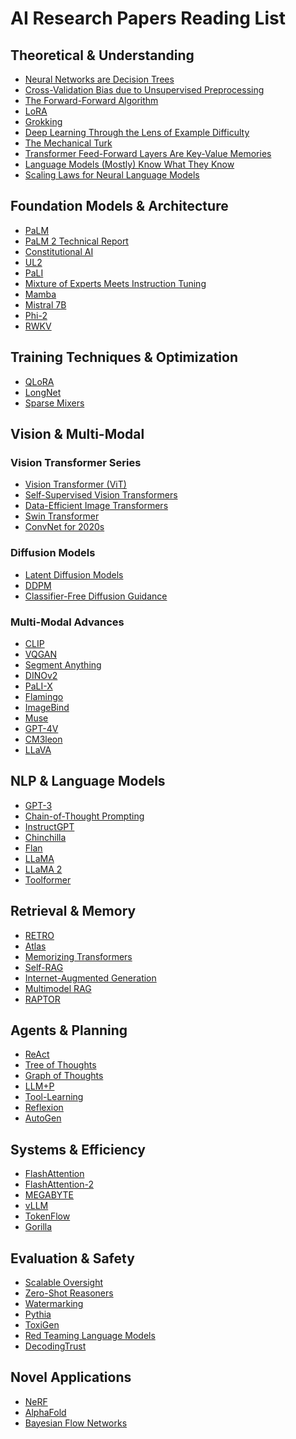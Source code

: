 # AI Research Papers Reading List

## Theoretical & Understanding
* [Neural Networks are Decision Trees](https://arxiv.org/abs/2210.05189 "Neural Networks are Decision Trees: Generalizing Tree Decompositions to Graphs (Rymenams et al., 2022)")
* [Cross-Validation Bias due to Unsupervised Preprocessing](https://arxiv.org/abs/2104.12834 "Cross-Validation Bias due to Unsupervised Preprocessing (Bijma et al., 2021)")
* [The Forward-Forward Algorithm](https://www.cs.toronto.edu/~hinton/FFA13.pdf "The Forward-Forward Algorithm: Some Preliminary Investigations (Hinton, 2022)")
* [LoRA](https://arxiv.org/abs/2106.09685 "LoRA: Low-Rank Adaptation of Large Language Models (Hu et al., 2021)")
* [Grokking](https://arxiv.org/abs/2201.02177 "Grokking: Generalization Beyond Overfitting on Small Algorithmic Datasets (Power et al., 2022)")
* [Deep Learning Through the Lens of Example Difficulty](https://arxiv.org/abs/2106.09647 "Deep Learning Through the Lens of Example Difficulty (Swayamdipta et al., 2021)")
* [The Mechanical Turk](https://arxiv.org/abs/2301.13314 "The Mechanical Turk: How Transformers Process Mathematical Structure (Malkin et al., 2023)")
* [Transformer Feed-Forward Layers Are Key-Value Memories](https://arxiv.org/abs/2012.14913 "Transformer Feed-Forward Layers Are Key-Value Memories (Geva et al., 2020)")
* [Language Models (Mostly) Know What They Know](https://arxiv.org/abs/2305.13711 "Language Models (Mostly) Know What They Know (Kadavath et al., 2023)")
* [Scaling Laws for Neural Language Models](https://arxiv.org/abs/2001.08361 "Scaling Laws for Neural Language Models (Kaplan et al., 2020)")

## Foundation Models & Architecture
* [PaLM](https://arxiv.org/abs/2204.02311 "PaLM: Scaling Language Modeling with Pathways (Chowdhery et al., 2022)")
* [PaLM 2 Technical Report](https://arxiv.org/abs/2305.10403 "PaLM 2 Technical Report (Anil et al., 2023)")
* [Constitutional AI](https://arxiv.org/abs/2212.08073 "Constitutional AI: A Framework for Machine Learning Systems that Respect Human Values (Askell et al., 2022)")
* [UL2](https://arxiv.org/abs/2205.05131 "UL2: Unifying Language Learning Paradigms (Tay et al., 2022)")
* [PaLI](https://arxiv.org/abs/2209.06794 "PaLI: A Jointly-Scaled Multilingual Language-Image Model (Chen et al., 2022)")
* [Mixture of Experts Meets Instruction Tuning](https://arxiv.org/abs/2305.14705 "Mixture of Experts Meets Instruction Tuning (Zhou et al., 2023)")
* [Mamba](https://arxiv.org/abs/2312.00752 "Mamba: Linear-Time Sequence Modeling with Selective State Spaces (Gu & Dao, 2023)")
* [Mistral 7B](https://arxiv.org/abs/2310.06825 "Mistral 7B: A New Era in Open LLM (Jiang et al., 2023)")
* [Phi-2](https://arxiv.org/abs/2310.16782 "Phi-2: The surprising power of small language models (Li et al., 2023)")
* [RWKV](https://arxiv.org/abs/2305.13048 "RWKV: Reinventing RNNs for the Transformer Era (Peng et al., 2023)")

## Training Techniques & Optimization
* [QLoRA](https://arxiv.org/abs/2305.14314 "QLoRA: Efficient Finetuning of Quantized LLMs (Dettmers et al., 2023)")
* [LongNet](https://arxiv.org/abs/2307.02486 "LongNet: Scaling Transformers to 1,000,000,000 Tokens (Ding et al., 2023)")
* [Sparse Mixers](https://arxiv.org/abs/2310.19906 "Sparse Mixers: Combining MoE and State Space Models for Memory-Efficient LLMs (Yu et al., 2023)")

## Vision & Multi-Modal

### Vision Transformer Series
* [Vision Transformer (ViT)](https://arxiv.org/abs/2010.11929 "An Image is Worth 16x16 Words: Transformers for Image Recognition at Scale (Dosovitskiy et al., 2020)")
* [Self-Supervised Vision Transformers](https://arxiv.org/abs/2104.14294 "Emerging Properties in Self-Supervised Vision Transformers (Caron et al., 2021)")
* [Data-Efficient Image Transformers](https://arxiv.org/abs/2012.12877 "Training data-efficient image transformers & distillation through attention (Touvron et al., 2021)")
* [Swin Transformer](https://arxiv.org/abs/2103.14030 "Swin Transformer: Hierarchical Vision Transformer using Shifted Windows (Liu et al., 2021)")
* [ConvNet for 2020s](https://arxiv.org/abs/2201.03545 "A ConvNet for the 2020s (Liu et al., 2022)")

### Diffusion Models
* [Latent Diffusion Models](https://arxiv.org/abs/2112.10752 "High-Resolution Image Synthesis with Latent Diffusion Models (Rombach et al., 2022)")
* [DDPM](https://arxiv.org/abs/2006.11239 "Denoising Diffusion Probabilistic Models (Ho et al., 2020)")
* [Classifier-Free Diffusion Guidance](https://arxiv.org/abs/2207.12598 "Classifier-Free Diffusion Guidance (Ho & Salimans, 2022)")

### Multi-Modal Advances
* [CLIP](https://arxiv.org/abs/2103.00020 "Learning Transferable Visual Models From Natural Language Supervision (Radford et al., 2021)")
* [VQGAN](https://arxiv.org/abs/2012.09841 "Taming Transformers for High-Resolution Image Synthesis (Esser et al., 2021)")
* [Segment Anything](https://arxiv.org/abs/2304.02643 "Segment Anything (Kirillov et al., 2023)")
* [DINOv2](https://arxiv.org/abs/2304.07193 "DINOv2: Learning Robust Visual Features without Supervision (Oquab et al., 2023)")
* [PaLI-X](https://arxiv.org/abs/2305.18565 "PaLI-X: On Scaling Up a Multilingual Visual Language Model (Xi et al., 2023)")
* [Flamingo](https://arxiv.org/abs/2204.14198 "Flamingo: a Visual Language Model for Few-Shot Learning (Alayrac et al., 2022)")
* [ImageBind](https://arxiv.org/abs/2305.05665 "ImageBind: One Embedding Space To Bind Them All (Goh et al., 2023)")
* [Muse](https://arxiv.org/abs/2301.00704 "Muse: Text-To-Image Generation via Masked Generative Transformers (Chang et al., 2023)")
* [GPT-4V](https://cdn.openai.com/papers/GPTV_System_Card.pdf "GPT-4V(ision): An Overview of Multimodal Capabilities (OpenAI, 2023)")
* [CM3leon](https://arxiv.org/abs/2308.08947 "CM3leon: A General-Purpose Multimodal Model (Lu et al., 2023)")
* [LLaVA](https://arxiv.org/abs/2304.08485 "Visual Instruction Tuning (Liu et al., 2023)")

## NLP & Language Models
* [GPT-3](https://arxiv.org/abs/2005.14165 "Language Models are Few-Shot Learners (Brown et al., 2020)")
* [Chain-of-Thought Prompting](https://arxiv.org/abs/2201.11903 "Chain-of-Thought Prompting Elicits Reasoning in Large Language Models (Wei et al., 2022)")
* [InstructGPT](https://arxiv.org/abs/2203.02155 "Training language models to follow instructions with human feedback (Ouyang et al., 2022)")
* [Chinchilla](https://arxiv.org/abs/2203.15556 "Training Compute-Optimal Large Language Models (Hoffmann et al., 2022)")
* [Flan](https://arxiv.org/abs/2301.13688 "The Flan Collection: Designing Data and Methods for Effective Instruction Tuning (Chung et al., 2023)")
* [LLaMA](https://arxiv.org/abs/2302.13971 "LLaMA: Open and Efficient Foundation Language Models (Touvron et al., 2023)")
* [LLaMA 2](https://arxiv.org/abs/2307.09288 "Llama 2: Open Foundation and Fine-Tuned Chat Models (Touvron et al., 2023)")
* [Toolformer](https://arxiv.org/abs/2302.04761 "Toolformer: Language Models Can Teach Themselves to Use Tools (Schick et al., 2023)")

## Retrieval & Memory
* [RETRO](https://arxiv.org/abs/2112.04426 "Improving Language Models by Retrieving from Trillions of Tokens (Borgeaud et al., 2021)")
* [Atlas](https://arxiv.org/abs/2208.03299 "Atlas: Few-shot Learning via Memory Access with Large Language Models (Yu et al., 2022)")
* [Memorizing Transformers](https://arxiv.org/abs/2203.08913 "Memorizing Transformers (Wu et al., 2022)")
* [Self-RAG](https://arxiv.org/abs/2310.11511 "Self-RAG: Learning to Retrieve, Generate, and Critique through Self-Reflection (Asai et al., 2023)")
* [Internet-Augmented Generation](https://arxiv.org/abs/2302.04245 "Internet-augmented dialogue generation (Liu et al., 2023)")
* [Multimodel RAG](https://arxiv.org/abs/2401.00812 "MultiModal RAG: Learning to Retrieve, Generate, and Ground across Modalities (Yasunaga & Rong, 2024)")
* [RAPTOR](https://arxiv.org/abs/2401.18059 "RAPTOR: Recursive Abstractive Processing for Tree-Organized Retrieval (Kandpal et al., 2024)")

## Agents & Planning
* [ReAct](https://arxiv.org/abs/2210.03629 "ReAct: Synergizing Reasoning and Acting in Language Models (Yao et al., 2022)")
* [Tree of Thoughts](https://arxiv.org/abs/2305.10601 "Tree of Thoughts: Deliberate Problem Solving with Large Language Models (Yao et al., 2023)")
* [Graph of Thoughts](https://arxiv.org/abs/2308.09687 "Graph of Thoughts: Solving Elaborate Problems with Large Language Models (Chen et al., 2023)")
* [LLM+P](https://arxiv.org/abs/2304.11477 "LLM+P: Empowering Large Language Models with Optimal Planning Proficiency (Liu et al., 2023)")
* [Tool-Learning](https://arxiv.org/abs/2311.10775 "Tool-Learning with Foundation Models: A Survey (Zhou et al., 2023)")
* [Reflexion](https://arxiv.org/abs/2303.11366 "Reflexion: Language Agents with Verbal Reinforcement Learning (Shinn et al., 2023)")
* [AutoGen](https://arxiv.org/abs/2308.08155 "AutoGen: Enabling Next-Gen LLM Applications via Multi-Agent Conversation (Wu et al., 2023)")

## Systems & Efficiency
* [FlashAttention](https://arxiv.org/abs/2205.14135 "FlashAttention: Fast and Memory-Efficient Exact Attention with IO-Awareness (Dao et al., 2022)")
* [FlashAttention-2](https://arxiv.org/abs/2307.08691 "FlashAttention-2: Faster Attention with Better Parallelism (Dao et al., 2023)")
* [MEGABYTE](https://arxiv.org/abs/2305.07185 "MEGABYTE: Predicting Million-byte Sequences with Multiscale Transformers (Anil et al., 2023)")
* [vLLM](https://arxiv.org/abs/2309.06180 "vLLM: Easy, Fast, and Cheap LLM Serving with PagedAttention (Kwon et al., 2023)")
* [TokenFlow](https://arxiv.org/abs/2401.00448 "TokenFlow: Consistent Diffusion Features for Consistent Video Editing (Hesse et al., 2024)")
* [Gorilla](https://arxiv.org/abs/2305.15334 "Gorilla: Large Language Model Connected with Massive APIs (Patil et al., 2023)")

## Evaluation & Safety
* [Scalable Oversight](https://arxiv.org/abs/2211.03540 "Measuring Progress on Scalable Oversight for Large Language Models (Askell et al., 2022)")
* [Zero-Shot Reasoners](https://arxiv.org/abs/2205.11916 "Language Models are Zero-Shot Reasoners (Kojima et al., 2022)")
* [Watermarking](https://arxiv.org/abs/2301.10226 "On the Reliability of Watermarks for Large Language Models (Kirchenbauer et al., 2023)")
* [Pythia](https://arxiv.org/abs/2304.01373 "Pythia: A Suite for Analyzing Large Language Models Across Training and Scaling (Biderman et al., 2023)")
* [ToxiGen](https://arxiv.org/abs/2203.09509 "ToxiGen: A Large-Scale Machine-Generated Dataset for Adversarial and Implicit Hate Speech Detection (Hartvigsen et al., 2022)")
* [Red Teaming Language Models](https://arxiv.org/abs/2202.03286 "Red Teaming Language Models with Language Models (Perez et al., 2022)")
* [DecodingTrust](https://arxiv.org/abs/2306.11698 "DecodingTrust: A Comprehensive Assessment of Trustworthiness in GPT Models (AlQaraawi et al., 2023)")

## Novel Applications
* [NeRF](https://arxiv.org/abs/2003.08934 "NeRF: Representing Scenes as Neural Radiance Fields for View Synthesis (Mildenhall et al., 2020)")
* [AlphaFold](https://www.nature.com/articles/s41586-021-03819-2 "Highly accurate protein structure prediction with AlphaFold (Jumper et al., 2021)")
* [Bayesian Flow Networks](https://arxiv.org/abs/2308.07037 "Bayesian Flow Networks")
